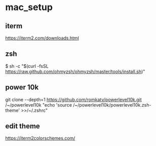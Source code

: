 # mac_setup

## iterm
https://iterm2.com/downloads.html

## zsh
$ sh -c "$(curl -fsSL https://raw.github.com/ohmyzsh/ohmyzsh/master/tools/install.sh)"
## power 10k
git clone --depth=1 https://github.com/romkatv/powerlevel10k.git /~/powerlevel10k
"echo 'source /~/powerlevel10k/powerlevel10k.zsh-theme' >>/~/.zshrc"

## edit theme
https://iterm2colorschemes.com/
